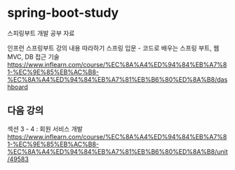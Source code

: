 # spring-boot-study
스피링부트 개발 공부 자료

인프런 스프링부트 강의 내용 따라하기
스프링 입문 - 코드로 배우는 스프링 부트, 웹 MVC, DB 접근 기술 
https://www.inflearn.com/course/%EC%8A%A4%ED%94%84%EB%A7%81-%EC%9E%85%EB%AC%B8-%EC%8A%A4%ED%94%84%EB%A7%81%EB%B6%80%ED%8A%B8/dashboard

## 다음 강의
섹션 3 - 4 : 회원 서비스 개발 
https://www.inflearn.com/course/%EC%8A%A4%ED%94%84%EB%A7%81-%EC%9E%85%EB%AC%B8-%EC%8A%A4%ED%94%84%EB%A7%81%EB%B6%80%ED%8A%B8/unit/49583
